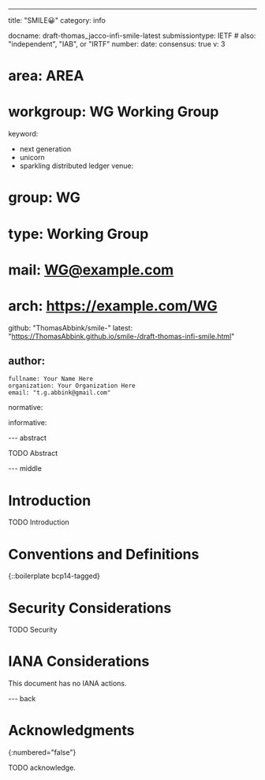 ---
title: "SMILE😀"
category: info

docname: draft-thomas_jacco-infi-smile-latest
submissiontype: IETF  # also: "independent", "IAB", or "IRTF"
number:
date:
consensus: true
v: 3
# area: AREA
# workgroup: WG Working Group
keyword:
 - next generation
 - unicorn
 - sparkling distributed ledger
venue:
#  group: WG
#  type: Working Group
#  mail: WG@example.com
#  arch: https://example.com/WG
  github: "ThomasAbbink/smile-"
  latest: "https://ThomasAbbink.github.io/smile-/draft-thomas-infi-smile.html"

author:
 -
    fullname: Your Name Here
    organization: Your Organization Here
    email: "t.g.abbink@gmail.com"

normative:

informative:


--- abstract

TODO Abstract


--- middle

# Introduction

TODO Introduction


# Conventions and Definitions

{::boilerplate bcp14-tagged}


# Security Considerations

TODO Security


# IANA Considerations

This document has no IANA actions.


--- back

# Acknowledgments
{:numbered="false"}

TODO acknowledge.
